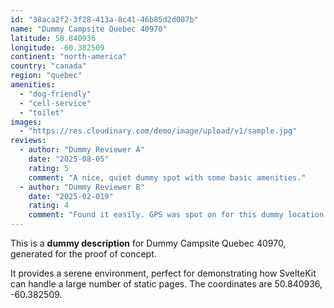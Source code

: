 ```yaml
---
id: "38aca2f2-3f28-413a-8c41-46b85d2d087b"
name: "Dummy Campsite Quebec 40970"
latitude: 50.840936
longitude: -60.382509
continent: "north-america"
country: "canada"
region: "quebec"
amenities:
  - "dog-friendly"
  - "cell-service"
  - "toilet"
images:
  - "https://res.cloudinary.com/demo/image/upload/v1/sample.jpg"
reviews:
  - author: "Dummy Reviewer A"
    date: "2025-08-05"
    rating: 5
    comment: "A nice, quiet dummy spot with some basic amenities."
  - author: "Dummy Reviewer B"
    date: "2025-02-019"
    rating: 4
    comment: "Found it easily. GPS was spot on for this dummy location."
---
```


This is a **dummy description** for Dummy Campsite Quebec 40970, generated for the proof of concept.

It provides a serene environment, perfect for demonstrating how SvelteKit can handle a large number of static pages. The coordinates are 50.840936, -60.382509.
